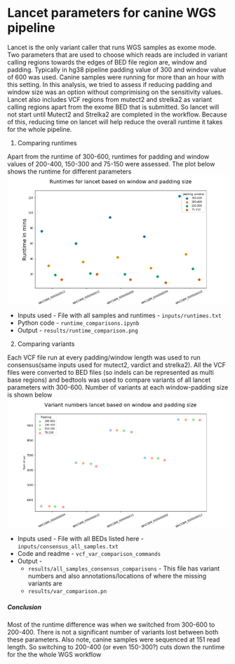 # Lancet parameters for canine WGS pipeline 

Lancet is the only variant caller that runs WGS samples as exome mode. Two parameters that are  used to choose which reads are included in variant calling regions towards the edges of BED file region are, window and padding. Typically in hg38 pipeline padding value of 300 and window value of 600 was used. Canine samples were running for more than an hour with this setting. In this analysis, we tried to  assess if reducing padding and window size was an option without comprimising on the sensitivity values. Lancet also includes VCF regions from mutect2 and strelka2 as variant calling regions apart from the exome BED that is submitted. So lancet will not start until Mutect2 and Strelka2 are completed in the workflow. Because of this, reducing time on lancet will help reduce the overall runtime it takes for the whole pipeline. 

1. Comparing runtimes 

Apart from the runtime of 300-600, runtimes for padding and window values of 200-400, 150-300 and 75-150 were  assessed. The plot  below shows the runtime for different parameters 
![](results/runtime_comparison.png)

- Inputs used - File with all samples and runtimes - `inputs/runtimes.txt`
- Python code - `runtime_comparisons.ipynb`
- Output - `results/runtime_comparison.png`

2. Comparing variants

Each VCF file run at  every padding/window length  was used to run consensus(same inputs  used for mutect2, vardict  and strelka2). All the  VCF files were converted to BED files (so indels can be represented as multi base regions) and bedtools was used to compare variants of all lancet parameters with 300-600. Number of variants at each window-padding size is shown below
![](results/var_comparison.png)
- Inputs used - File with all BEDs listed here - `inputs/consensus_all_samples.txt`
- Code and readme - `vcf_var_comparison_commands`
- Output - 
    - `results/all_samples_consensus_comparisons` - This file has variant numbers  and also annotations/locations of where  the missing variants are
    - `results/var_comparison.pn`

##### Conclusion

Most of  the runtime difference was when we switched from 300-600 to 200-400. There  is not a significant number of  variants lost between both these parameters. Also note, canine samples were sequenced at 151 read length. So switching to 200-400 (or even 150-300?) cuts down the runtime for the the whole WGS workflow

    
